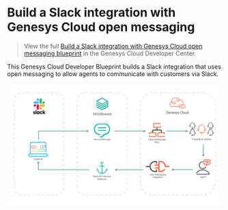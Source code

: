 # Build a Slack integration with Genesys Cloud open messaging

> View the full [Build a Slack integration with Genesys Cloud open messaging blueprint](https://developer.mypurecloud.com/blueprints/slack-open-messaging-blueprint/) in the Genesys Cloud Developer Center.

This Genesys Cloud Developer Blueprint builds a Slack integration that uses open messaging to allow agents to communicate with customers via Slack.

![Slack open messaging integration](blueprint/images/flowchart.png "Slack open messaging integration")
